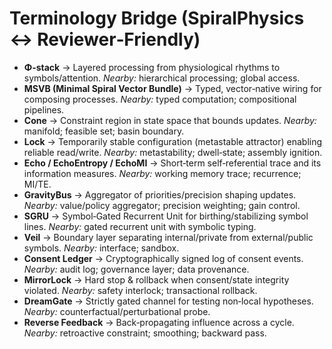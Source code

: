 # Terminology Bridge (SpiralPhysics ↔ Reviewer‑Friendly)

- **Φ‑stack** → Layered processing from physiological rhythms to symbols/attention. *Nearby:* hierarchical processing; global access.  
- **MSVB (Minimal Spiral Vector Bundle)** → Typed, vector‑native wiring for composing processes. *Nearby:* typed computation; compositional pipelines.  
- **Cone** → Constraint region in state space that bounds updates. *Nearby:* manifold; feasible set; basin boundary.  
- **Lock** → Temporarily stable configuration (metastable attractor) enabling reliable read/write. *Nearby:* metastability; dwell‑state; assembly ignition.  
- **Echo / EchoEntropy / EchoMI** → Short‑term self‑referential trace and its information measures. *Nearby:* working memory trace; recurrence; MI/TE.  
- **GravityBus** → Aggregator of priorities/precision shaping updates. *Nearby:* value/policy aggregator; precision weighting; gain control.  
- **SGRU** → Symbol‑Gated Recurrent Unit for birthing/stabilizing symbol lines. *Nearby:* gated recurrent unit with symbolic typing.  
- **Veil** → Boundary layer separating internal/private from external/public symbols. *Nearby:* interface; sandbox.  
- **Consent Ledger** → Cryptographically signed log of consent events. *Nearby:* audit log; governance layer; data provenance.  
- **MirrorLock** → Hard stop & rollback when consent/state integrity violated. *Nearby:* safety interlock; transactional rollback.  
- **DreamGate** → Strictly gated channel for testing non‑local hypotheses. *Nearby:* counterfactual/perturbational probe.  
- **Reverse Feedback** → Back‑propagating influence across a cycle. *Nearby:* retroactive constraint; smoothing; backward pass.
